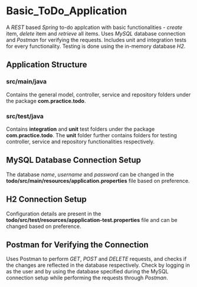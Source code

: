 # Basic_ToDo_Application
A *REST* based *Spring* to-do applcation with basic functionalities - *create* item, *delete* item and *retrieve* all items. Uses *MySQL* database connection and *Postman* for verifying the requests. 
Includes unit and integration tests for every functionality. Testing is done using the in-memory database *H2*.

## Application Structure
### src/main/java
Contains the general model, controller, service and repository folders under the package **com.practice.todo**.

### src/test/java
Contains **integration** and **unit** test folders under the package **com.practice.todo**. The **unit** folder further contains folders for testing controller, service and repository functionalities respectively.

## MySQL Database Connection Setup
The database *name*, *username* and *password* can be changed in the **todo/src/main/resources/application.properties** file based on  preference. 
 
## H2 Connection Setup
Configuration details are present in the **todo/src/test/resources/appplication-test.properties** file and can be changed based on preference.

## Postman for Verifying the Connection
Uses Postman to perform *GET*, *POST* and *DELETE* requests, and checks if the changes are reflected in the database respectively. Check by logging in as the user and by using the database specified during the MySQL connection setup while performing the requests through *Postman*.
